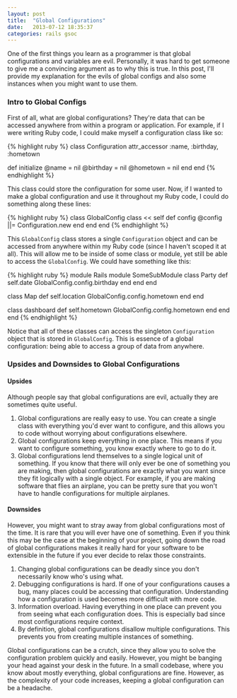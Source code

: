 ```yaml
---
layout: post
title:  "Global Configurations"
date:   2013-07-12 18:35:37
categories: rails gsoc
---
```


One of the first things you learn as a programmer is that global configurations and variables are evil. Personally, it was hard to get someone to give me a convincing argument as to why this is true. In this post, I'll provide my explanation for the evils of global configs and also some instances when you might want to use them.

### Intro to Global Configs

First of all, what are global configurations? They're data that can be accessed anywhere from within a program or application. For example, if I were writing Ruby code, I could make myself a configuration class like so:

{% highlight ruby %}
class Configuration
  attr_accessor :name, :birthday, :hometown

  def initialize
    @name = nil
    @birthday = nil
    @hometown = nil
  end
end
{% endhighlight %} 

This class could store the configuration for some user. Now, if I wanted to make a global configuration and use it throughout my Ruby code, I could do something along these lines:

{% highlight ruby %}
class GlobalConfig
  class << self
    def config
      @config ||= Configuration.new
    end
  end
end
{% endhighlight %}

This `GlobalConfig` class stores a single `Configuration` object and can be accessed from anywhere within my Ruby code (since I haven't scoped it at all). This will allow me to be inside of some class or module, yet still be able to access the `GlobalConfig`. We could have something like this:

{% highlight ruby %}
module Rails
  module SomeSubModule
    class Party
      def self.date
        GlobalConfig.config.birthday
      end
    end
  end

  class Map
    def self.location
      GlobalConfig.config.hometown
    end
  end

  class dashboard
    def self.hometown
      GlobalConfig.config.hometown
    end
  end
end
{% endhighlight %}

Notice that all of these classes can access the singleton `Configuration` object that is stored in `GlobalConfig`. This is essence of a global configuration: being able to access a group of data from anywhere.

### Upsides and Downsides to Global Configurations

#### Upsides

Although people say that global configurations are evil, actually they are sometimes quite useful.

1. Global configurations are really easy to use. You can create a single class with everything you'd ever want to configure, and this allows you to code without worrying about configurations elsewhere.
2. Global configurations keep everything in one place. This means if you want to configure something, you know exactly where to go to do it.
3. Global configurations lend themselves to a single logical unit of something. If you know that there will only ever be one of something you are making, then global configurations are exactly what you want since they fit logically with a single object. For example, if you are making software that flies an airplane, you can be pretty sure that you won't have to handle configurations for multiple airplanes.

#### Downsides

However, you might want to stray away from global configurations most of the time. It is rare that you will ever have one of something. Even if you think this may be the case at the beginning of your project, going down the road of global configurations makes it really hard for your software to be extensible in the future if you ever decide to relax those constraints.

1. Changing global configurations can be deadly since you don't necessarily know who's using what.
2. Debugging configurations is hard. If one of your configurations causes a bug, many places could be accessing that configuration. Understanding how a configuration is used becomes more difficult with more code.
3. Information overload. Having everything in one place can prevent you from seeing what each configuration does. This is especially bad since most configurations require context.
4. By definition, global configurations disallow multiple configurations. This prevents you from creating multiple instances of something.

Global configurations can be a crutch, since they allow you to solve the configuration problem quickly and easily. However, you might be banging your head against your desk in the future. In a small codebase, where you know about mostly everything, global configurations are fine. However, as the complexity of your code increases, keeping a global configuration can be a headache.
